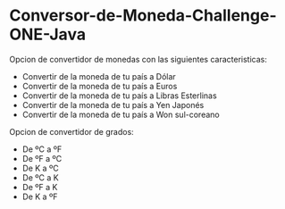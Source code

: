 # Conversor-de-Moneda-Challenge-ONE-Java

Opcion de convertidor de monedas con las siguientes caracteristicas:
  - Convertir de la moneda de tu país a Dólar
  - Convertir de la moneda de tu país  a Euros
  - Convertir de la moneda de tu país  a Libras Esterlinas
  - Convertir de la moneda de tu país  a Yen Japonés
  - Convertir de la moneda de tu país  a Won sul-coreano

Opcion de convertidor de grados:
  - De ºC a ºF
  - De ºF a ºC
  - De K a ºC
  - De ºC a K
  - De ºF a K
  - De K a ºF
